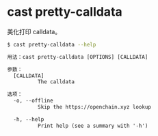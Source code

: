 # cast pretty-calldata

美化打印 calldata。

```bash
$ cast pretty-calldata --help
```

```txt
用法：cast pretty-calldata [OPTIONS] [CALLDATA]

参数：
  [CALLDATA]
          The calldata

选项：
  -o, --offline
          Skip the https://openchain.xyz lookup

  -h, --help
          Print help (see a summary with '-h')
```